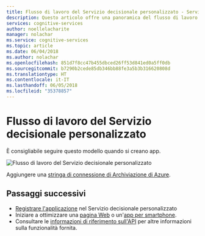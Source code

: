 ```yaml
---
title: Flusso di lavoro del Servizio decisionale personalizzato - Servizi cognitivi di Azure | Microsoft Docs
description: Questo articolo offre una panoramica del flusso di lavoro del Servizio decisionale personalizzato.
services: cognitive-services
author: noellelacharite
manager: nolachar
ms.service: cognitive-services
ms.topic: article
ms.date: 06/04/2018
ms.author: nolachar
ms.openlocfilehash: 851d7f8cc47b455dbced26ff53d841ed0a5ff0db
ms.sourcegitcommit: b7290b2cede85db346bb88fe3a5b3b316620808d
ms.translationtype: HT
ms.contentlocale: it-IT
ms.lasthandoff: 06/05/2018
ms.locfileid: "35378857"
---
```

# <a name="custom-decision-service-workflow"></a>Flusso di lavoro del Servizio decisionale personalizzato

È consigliabile seguire questo modello quando si creano app.

![Flusso di lavoro del Servizio decisionale personalizzato](media/custom-decision-service-workflow.png)

Aggiungere una [stringa di connessione di Archiviazione di Azure](https://docs.microsoft.com/en-us/azure/storage/common/storage-configure-connection-string).

## <a name="next-steps"></a>Passaggi successivi

* [Registrare l'applicazione](custom-decision-service-get-started-register.md) nel Servizio decisionale personalizzato
* Iniziare a ottimizzare una [pagina Web](custom-decision-service-get-started-browser.md) o un'[app per smartphone](custom-decision-service-get-started-app.md).
* Consultare le [informazioni di riferimento sull'API](custom-decision-service-api-reference.md) per altre informazioni sulla funzionalità fornita.
